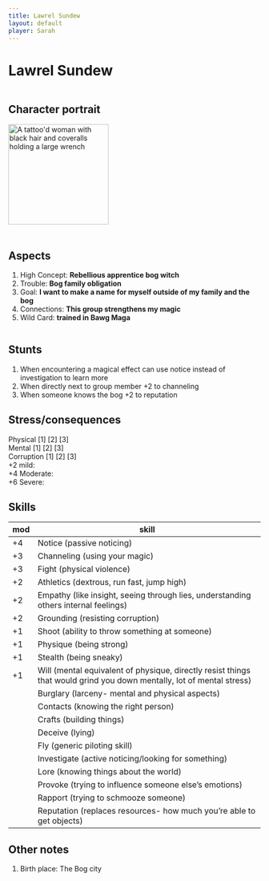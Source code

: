 ```yaml
---
title: Lawrel Sundew
layout: default
player: Sarah
---
```

# Lawrel Sundew
<div style="display: flex; gap: 20px; flex-wrap: wrap;">
<div style="flex: 0 0 200px;" markdown="1">

## Character portrait
<img src="/FATE_in_the_BAWG/assets/images/PCs/lawrel_sundew_image.jpg" alt="A tattoo'd woman with black hair and coveralls holding a large wrench" width="200"/>
</div>
<div style="flex: 1; min-width: 300px;" markdown="1">

## Aspects
1. High Concept: **Rebellious apprentice bog witch**
2. Trouble: **Bog family obligation**
3. Goal: **I want to make a name for myself outside of my family and the bog**
4. Connections: **This group strengthens my magic**
5. Wild Card: **trained in Bawg Maga**

</div>
</div>


## Stunts
1. When encountering a magical effect can use notice instead of investigation to learn more 
2. When directly next to group member +2 to channeling 
3. When someone knows the bog +2 to reputation

## Stress/consequences
Physical \[1] \[2] \[3] \
Mental \[1] \[2] \[3] \
Corruption \[1] \[2] \[3] \
+2 mild: \
+4 Moderate: \
+6 Severe: 

## Skills

| mod | skill                                                                                                                 |
| --- | --------------------------------------------------------------------------------------------------------------------- |
| +4  | Notice (passive noticing)                                                                                             |
| +3  | Channeling (using your magic)                                                                                         |
| +3  | Fight (physical violence)                                                                                             |
| +2  | Athletics (dextrous, run fast, jump high)                                                                             |
| +2  | Empathy (like insight, seeing through lies, understanding others internal feelings)                                   |
| +2  | Grounding (resisting corruption)                                                                                      |
| +1  | Shoot (ability to throw something at someone)                                                                         |
| +1  | Physique (being strong)                                                                                               |
| +1  | Stealth (being sneaky)                                                                                                |
| +1  | Will (mental equivalent of physique, directly resist things that would grind you down mentally, lot of mental stress) |
|     | Burglary (larceny- mental and physical aspects)                                                                       |
|     | Contacts (knowing the right person)                                                                                   |
|     | Crafts (building things)                                                                                              |
|     | Deceive (lying)                                                                                                       |
|     | Fly (generic piloting skill)                                                                                          |
|     | Investigate (active noticing/looking for something)                                                                   |
|     | Lore (knowing things about the world)                                                                                 |
|     | Provoke (trying to influence someone else’s emotions)                                                                 |
|     | Rapport (trying to schmooze someone)                                                                                  |
|     | Reputation (replaces resources- how much you’re able to get objects)                                                  |

## Other notes
1. Birth place: The Bog city